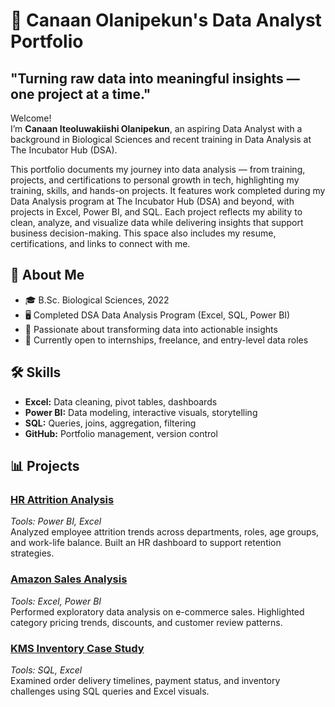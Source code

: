 # 💼 Canaan Olanipekun's Data Analyst Portfolio  
## **"Turning raw data into meaningful insights — one project at a time."** 

Welcome!  
I’m **Canaan Iteoluwakiishi Olanipekun**, an aspiring Data Analyst with a background in Biological Sciences and recent training in Data Analysis at The Incubator Hub (DSA). 

This portfolio documents my journey into data analysis — from training, projects, and certifications to personal growth in tech, highlighting my training, skills, and hands-on projects. It features work completed during my Data Analysis program at The Incubator Hub (DSA) and beyond, with projects in Excel, Power BI, and SQL. Each project reflects my ability to clean, analyze, and visualize data while delivering insights that support business decision-making. This space also includes my resume, certifications, and links to connect with me.

## 🧠 About Me  
- 🎓 B.Sc. Biological Sciences, 2022  
- 🖥️ Completed DSA Data Analysis Program (Excel, SQL, Power BI)  
- 🌱 Passionate about transforming data into actionable insights  
- 🚀 Currently open to internships, freelance, and entry-level data roles

## 🛠️ Skills  
- **Excel:** Data cleaning, pivot tables, dashboards  
- **Power BI:** Data modeling, interactive visuals, storytelling  
- **SQL:** Queries, joins, aggregation, filtering  
- **GitHub:** Portfolio management, version control

## 📊 Projects  

### [HR Attrition Analysis](./projects/hr-attrition-analysis)  
*Tools: Power BI, Excel*  
Analyzed employee attrition trends across departments, roles, age groups, and work-life balance. Built an HR dashboard to support retention strategies.  

### [Amazon Sales Analysis](./projects/amazon-sales-analysis)  
*Tools: Excel, Power BI*  
Performed exploratory data analysis on e-commerce sales. Highlighted category pricing trends, discounts, and customer review patterns.  

### [KMS Inventory Case Study](./projects/kms-inventory-case-study)  
*Tools: SQL, Excel*  
Examined order delivery timelines, payment status, and inventory challenges using SQL queries and Excel visuals.

